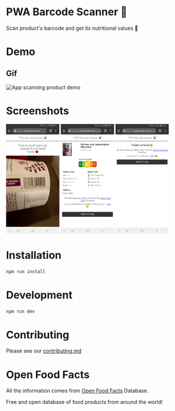 # PWA Barcode Scanner 🛒

Scan product's barcode and get its nutritional values 🍎

# Demo

## Gif

<img src="demo/pwascanit.gif" alt="App scanning product demo" height="450px"/>

# Screenshots

<img src="demo/barcode_reader.jpg" height="300px" />

<img src="demo/product_page.jpg" height="300px" />

<img src="demo/not_found_page.jpg" height="300px" />

# Installation

```bash
npm run install
```

# Development

```bash
npm run dev
```

# Contributing

Please see our [contributing.md](https://github.com/moigonzalez/pwa-barcode-scanner/blob/master/contributing.md)


# Open Food Facts

All the information comes from [Open Food Facts](https://world.openfoodfacts.org/discover) Database.

Free and open database of food products from around the world!
